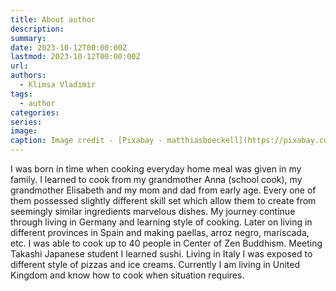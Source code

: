 ```yaml
---
title: About author
description: 
summary: 
date: 2023-10-12T00:00:00Z
lastmod: 2023-10-12T00:00:00Z
url: 
authors:
  - Klimsa Vladimir
tags:
  - author
categories: 
series: 
image: 
caption: Image credit - [Pixabay - matthiasboeckell](https://pixabay.com/photos/pancake-food-meal-dish-snack-6416439/)
---
```

I was born in time when cooking everyday home meal was given in my family. I learned to cook from my grandmother Anna (school cook), my grandmother Elisabeth and my mom and dad from early age. Every one of them possessed slightly different skill set which allow them to create from seemingly similar ingredients marvelous dishes.
My journey continue through living in Germany and learning style of cooking.
Later on living in different provinces in Spain and making paellas, arroz negro, mariscada, etc. 
I was able to cook up to 40 people in Center of Zen Buddhism.
Meeting Takashi Japanese student I learned sushi.
Living in Italy I was exposed to different style of pizzas and ice creams.
Currently I am living in United Kingdom and know how to cook when situation requires.
